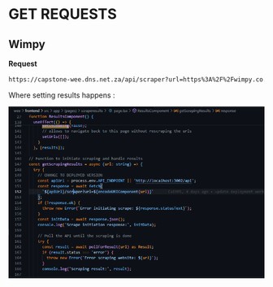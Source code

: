 
# GET REQUESTS

## Wimpy

**Request**

```bash
https://capstone-wee.dns.net.za/api/scraper?url=https%3A%2F%2Fwimpy.co.za%2F
```

Where setting results happens :

![alt text](image.png)

